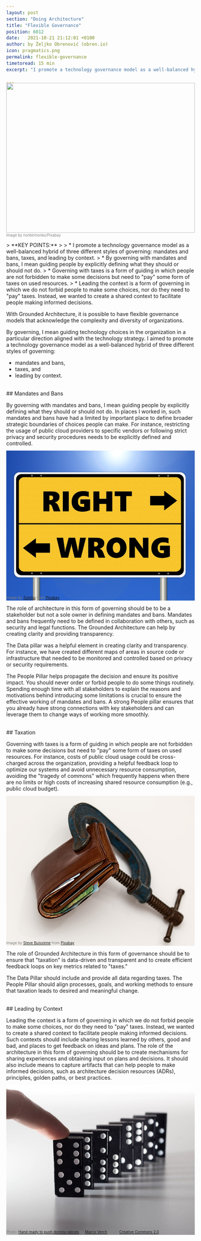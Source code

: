 ```yaml
---
layout: post
section: "Doing Architecture"
title: "Flexible Governance"
position: 6012
date:   2021-10-21 21:12:01 +0100
author: by Željko Obrenović (obren.io)
icon: pragmatics.png
permalink: flexible-governance
timetoread: 15 min
excerpt: "I promote a technology governance model as a well-balanced hybrid of three different styles of governing: mandates and bans, taxes, and leading by context."

---
```

<img style="margin-top: -20px; width: 100%; height: 400px; object-fit: cover" 
     src="assets/images/arch/greece-1594689_1920.jpg">
<div style="font-size: 70%; margin-top: -16px; color: grey; margin-bottom: 12px">
Image by nonbirinonko/Pixabay
</div>
> **KEY POINTS:**
>
> * I promote a technology governance model as a well-balanced hybrid of three different styles of governing: mandates and bans, taxes, and leading by context.
> * By governing with mandates and bans, I mean guiding people by explicitly defining what they should or should not do.
> * Governing with taxes is a form of guiding in which people are not forbidden to make some decisions but need to "pay" some form of taxes on used resources.
> * Leading the context is a form of governing in which we do not forbid people to make some choices, nor do they need to "pay" taxes. Instead, we wanted to create a shared context to facilitate people making informed decisions.

With Grounded Architecture, it is possible to have flexible governance models that acknowledge the complexity and diversity of organizations. 

By governing, I mean guiding technology choices in the organization in a particular direction aligned with the technology strategy. I aimed to promote a technology governance model as a well-balanced hybrid of three different styles of governing:
* mandates and bans,
* taxes, and
* leading by context.


<br>
## Mandates and Bans

By governing with mandates and bans, I mean guiding people by explicitly defining what they should or should not do. In places I worked in, such mandates and bans have had a limited by important place to define broader strategic boundaries of choices people can make. For instance, restricting the usage of public cloud providers to specific vendors or following strict privacy and security procedures needs to be explicitly defined and controlled.

<br>
<img style="margin-top: -20px; width: 100%; height: 400px; object-fit: cover" 
     src="assets/images/arch/ethics-g277df4183_1920.jpg">
<div style="font-size: 70%; margin-top: -16px; color: grey; margin-bottom: 12px">
Image by <a href="https://pixabay.com/users/tumisu-148124/?utm_source=link-attribution&amp;utm_medium=referral&amp;utm_campaign=image&amp;utm_content=2991600">Tumisu</a> from <a href="https://pixabay.com//?utm_source=link-attribution&amp;utm_medium=referral&amp;utm_campaign=image&amp;utm_content=2991600">Pixabay</a>
</div>

The role of architecture in this form of governing should be to be a stakeholder but not a sole owner in defining mandates and bans. Mandates and bans frequently need to be defined in collaboration with others, such as security and legal functions. The Grounded Architecture can help by creating clarity and providing transparency.

The Data pillar was a helpful element in creating clarity and transparency. For instance, we have created different maps of areas in source code or infrastructure that needed to be monitored and controlled based on privacy or security requirements.

The People Pillar helps propagate the decision and ensure its positive impact. You should never order or forbid people to do some things routinely. Spending enough time with all stakeholders to explain the reasons and motivations behind introducing some limitations is crucial to ensure the effective working of mandates and bans. A strong People pillar ensures that you already have strong connections with key stakeholders and can leverage them to change ways of working more smoothly.

<br>
## Taxation

Governing with taxes is a form of guiding in which people are not forbidden to make some decisions but need to "pay" some form of taxes on used resources. For instance, costs of public cloud usage could be cross-charged across the organization, providing a helpful feedback loop to optimize our systems and avoid unnecessary resource consumption, avoiding the "tragedy of commons" which frequently happens when there are no limits or high costs of increasing shared resource consumption (e.g., public cloud budget). 

<br>
<img style="margin-top: -20px; width: 100%; height: 400px; object-fit: cover" 
     src="assets/images/arch/credit-squeeze-g61ddead85_1920.jpg">
<div style="font-size: 70%; margin-top: -16px; color: grey; margin-bottom: 12px">
Image by <a href="https://pixabay.com/users/stevepb-282134/?utm_source=link-attribution&amp;utm_medium=referral&amp;utm_campaign=image&amp;utm_content=522549">Steve Buissinne</a> from <a href="https://pixabay.com//?utm_source=link-attribution&amp;utm_medium=referral&amp;utm_campaign=image&amp;utm_content=522549">Pixabay</a>
</div>

The role of Grounded Architecture in this form of governance should be to ensure that "taxation" is data-driven and transparent and to create efficient feedback loops on key metrics related to "taxes."

The Data Pillar should include and provide all data regarding taxes. The People Pillar should align processes, goals, and working methods to ensure that taxation leads to desired and meaningful change.

<br>
## Leading by Context

Leading the context is a form of governing in which we do not forbid people to make some choices, nor do they need to "pay" taxes. Instead, we wanted to create a shared context to facilitate people making informed decisions. Such contexts should include sharing lessons learned by others, good and bad, and places to get feedback on ideas and plans. The role of the architecture in this form of governing should be to create mechanisms for sharing experiences and obtaining input on plans and decisions. It should also include means to capture artifacts that can help people to make informed decisions, such as architecture decision resources (ADRs), principles, golden paths, or best practices.

<br>
<img style="margin-top: -20px; width: 100%; height: 400px; object-fit: cover" 
     src="assets/images/arch/38280951874_fb51a740ff_c.jpg">
<div style="font-size: 70%; margin-top: -16px; color: grey; margin-bottom: 12px">
Photo: <a href="https://foto.wuestenigel.com/hand-ready-to-push-domino-pieces/" target="_blank">Hand ready to push domino pieces</a> by <a href="https://linktr.ee/wuestenigel" target="_blank">Marco Verch</a> under <a href="https://creativecommons.org/licenses/by/2.0/" target="_blank">Creative Commons 2.0</a>
</div>
